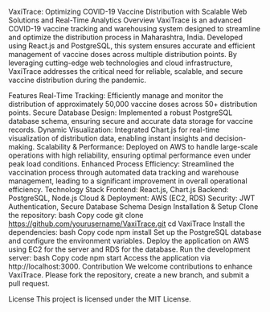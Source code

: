VaxiTrace: Optimizing COVID-19 Vaccine Distribution with Scalable Web Solutions and Real-Time Analytics
Overview
VaxiTrace is an advanced COVID-19 vaccine tracking and warehousing system designed to streamline and optimize the distribution process in Maharashtra, India. Developed using React.js and PostgreSQL, this system ensures accurate and efficient management of vaccine doses across multiple distribution points. By leveraging cutting-edge web technologies and cloud infrastructure, VaxiTrace addresses the critical need for reliable, scalable, and secure vaccine distribution during the pandemic.

Features
Real-Time Tracking: Efficiently manage and monitor the distribution of approximately 50,000 vaccine doses across 50+ distribution points.
Secure Database Design: Implemented a robust PostgreSQL database schema, ensuring secure and accurate data storage for vaccine records.
Dynamic Visualization: Integrated Chart.js for real-time visualization of distribution data, enabling instant insights and decision-making.
Scalability & Performance: Deployed on AWS to handle large-scale operations with high reliability, ensuring optimal performance even under peak load conditions.
Enhanced Process Efficiency: Streamlined the vaccination process through automated data tracking and warehouse management, leading to a significant improvement in overall operational efficiency.
Technology Stack
Frontend: React.js, Chart.js
Backend: PostgreSQL, Node.js
Cloud & Deployment: AWS (EC2, RDS)
Security: JWT Authentication, Secure Database Schema Design
Installation & Setup
Clone the repository:
bash
Copy code
git clone https://github.com/yourusername/VaxiTrace.git
cd VaxiTrace
Install the dependencies:
bash
Copy code
npm install
Set up the PostgreSQL database and configure the environment variables.
Deploy the application on AWS using EC2 for the server and RDS for the database.
Run the development server:
bash
Copy code
npm start
Access the application via http://localhost:3000.
Contribution
We welcome contributions to enhance VaxiTrace. Please fork the repository, create a new branch, and submit a pull request.

License
This project is licensed under the MIT License.

